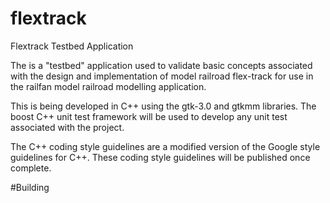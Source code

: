 # flextrack
Flextrack Testbed Application 

The is a "testbed" application used to validate basic concepts associated with the design and implementation 
of model railroad flex-track for use in the railfan model railroad modelling application. 

This is being developed in C++ using the gtk-3.0 and gtkmm libraries. The boost C++ unit test framework will be used
to develop any unit test associated with the project.

The C++ coding style guidelines are a modified version of the Google style guidelines for C++. These coding style 
guidelines will be published once complete.

#Building


